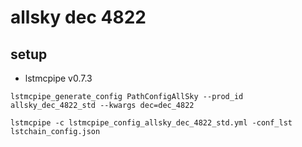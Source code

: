 # allsky dec 4822 

## setup

- lstmcpipe v0.7.3
```
lstmcpipe_generate_config PathConfigAllSky --prod_id allsky_dec_4822_std --kwargs dec=dec_4822
```

```
lstmcpipe -c lstmcpipe_config_allsky_dec_4822_std.yml -conf_lst lstchain_config.json
```

